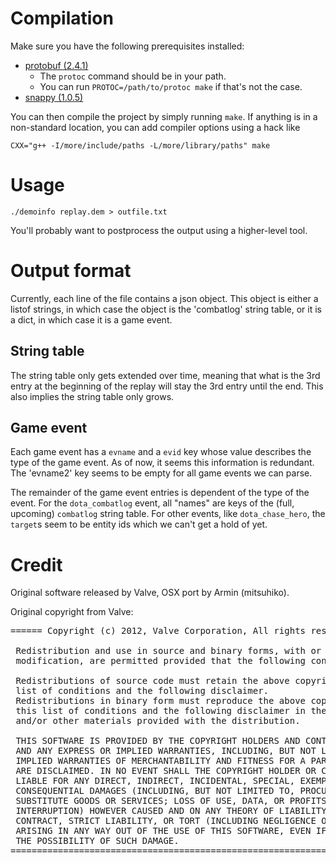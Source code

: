 Compilation
===========

Make sure you have the following prerequisites installed:
- [protobuf (2.4.1)](http://code.google.com/p/protobuf)
    - The `protoc` command should be in your path.
    - You can run `PROTOC=/path/to/protoc make` if that's not the case.
- [snappy (1.0.5)](http://code.google.com/p/snappy)

You can then compile the project by simply running `make`. If anything is
in a non-standard location, you can add compiler options using a hack like

    CXX="g++ -I/more/include/paths -L/more/library/paths" make

Usage
=====

    ./demoinfo replay.dem > outfile.txt

You'll probably want to postprocess the output using a higher-level tool.

Output format
=============
Currently, each line of the file contains a json object. This object is either
a listof strings, in which case the object is the 'combatlog' string table, or
it is a dict, in which case it is a game event.

String table
------------
The string table only gets extended over time, meaning that what is the 3rd
entry at the beginning of the replay will stay the 3rd entry until the end.
This also implies the string table only grows.

Game event
----------
Each game event has a `evname` and a `evid` key whose value describes the type
of the game event. As of now, it seems this information is redundant. The
'evname2' key seems to be empty for all game events we can parse.

The remainder of the game event entries is dependent of the type of the event.
For the `dota_combatlog` event, all "names" are keys of the (full, upcoming)
`combatlog` string table. For other events, like `dota_chase_hero`, the `target`s
seem to be entity ids which we can't get a hold of yet.

Credit
======
Original software released by Valve, OSX port by Armin (mitsuhiko).

Original copyright from Valve:
<pre>
====== Copyright (c) 2012, Valve Corporation, All rights reserved. ========

 Redistribution and use in source and binary forms, with or without 
 modification, are permitted provided that the following conditions are met:

 Redistributions of source code must retain the above copyright notice, this
 list of conditions and the following disclaimer.
 Redistributions in binary form must reproduce the above copyright notice, 
 this list of conditions and the following disclaimer in the documentation 
 and/or other materials provided with the distribution.

 THIS SOFTWARE IS PROVIDED BY THE COPYRIGHT HOLDERS AND CONTRIBUTORS "AS IS"
 AND ANY EXPRESS OR IMPLIED WARRANTIES, INCLUDING, BUT NOT LIMITED TO, THE 
 IMPLIED WARRANTIES OF MERCHANTABILITY AND FITNESS FOR A PARTICULAR PURPOSE 
 ARE DISCLAIMED. IN NO EVENT SHALL THE COPYRIGHT HOLDER OR CONTRIBUTORS BE 
 LIABLE FOR ANY DIRECT, INDIRECT, INCIDENTAL, SPECIAL, EXEMPLARY, OR 
 CONSEQUENTIAL DAMAGES (INCLUDING, BUT NOT LIMITED TO, PROCUREMENT OF 
 SUBSTITUTE GOODS OR SERVICES; LOSS OF USE, DATA, OR PROFITS; OR BUSINESS 
 INTERRUPTION) HOWEVER CAUSED AND ON ANY THEORY OF LIABILITY, WHETHER IN 
 CONTRACT, STRICT LIABILITY, OR TORT (INCLUDING NEGLIGENCE OR OTHERWISE) 
 ARISING IN ANY WAY OUT OF THE USE OF THIS SOFTWARE, EVEN IF ADVISED OF 
 THE POSSIBILITY OF SUCH DAMAGE.
===========================================================================
</pre>

